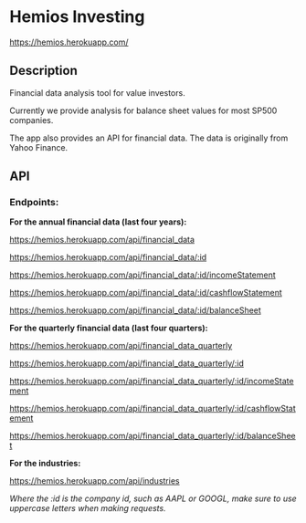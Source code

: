 # Hemios Investing

https://hemios.herokuapp.com/

## Description

Financial data analysis tool for value investors.

Currently we provide analysis for balance sheet values for most SP500 companies.

The app also provides an API for financial data. The data is originally from Yahoo Finance.

## API

### Endpoints:

__For the annual financial data (last four years):__

https://hemios.herokuapp.com/api/financial_data

https://hemios.herokuapp.com/api/financial_data/:id

https://hemios.herokuapp.com/api/financial_data/:id/incomeStatement

https://hemios.herokuapp.com/api/financial_data/:id/cashflowStatement

https://hemios.herokuapp.com/api/financial_data/:id/balanceSheet

__For the quarterly financial data (last four quarters):__

https://hemios.herokuapp.com/api/financial_data_quarterly

https://hemios.herokuapp.com/api/financial_data_quarterly/:id

https://hemios.herokuapp.com/api/financial_data_quarterly/:id/incomeStatement

https://hemios.herokuapp.com/api/financial_data_quarterly/:id/cashflowStatement

https://hemios.herokuapp.com/api/financial_data_quarterly/:id/balanceSheet

__For the industries:__

https://hemios.herokuapp.com/api/industries

_Where the :id is the company id, such as AAPL or GOOGL, make sure to use uppercase letters when making requests._
